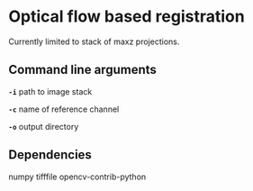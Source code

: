 # Optical flow based registration

Currently limited to stack of maxz projections.

## Command line arguments

**`-i`**  path to image stack

**`-c`**  name of reference channel

**`-o`**  output directory

## Dependencies
numpy tifffile opencv-contrib-python